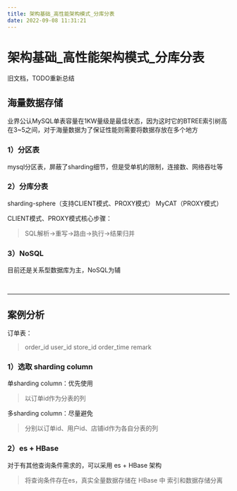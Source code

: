 ```yaml
---
title: 架构基础_高性能架构模式_分库分表
date: 2022-09-08 11:31:21
---
```


# 架构基础_高性能架构模式_分库分表

旧文档，TODO重新总结


## 海量数据存储

业界公认MySQL单表容量在1KW量级是最佳状态，因为这时它的BTREE索引树高在3~5之间，对于海量数据为了保证性能则需要将数据存放在多个地方

### 1）分区表
mysql分区表，屏蔽了sharding细节，但是受单机的限制，连接数、网络吞吐等

### 2）分库分表
sharding-sphere（支持CLIENT模式、PROXY模式）
MyCAT（PROXY模式）

CLIENT模式、PROXY模式核心步骤：
>SQL解析->重写->路由->执行->结果归并

### 3）NoSQL
目前还是关系型数据库为主，NoSQL为辅

<br/>
<hr/>

## 案例分析

订单表：
>order_id
>user_id
>store_id
>order_time
>remark

### 1）选取 sharding column
单sharding column：优先使用
>以订单id作为分表的列

多sharding column：尽量避免
>分别以订单id、用户id、店铺id作为各自分表的列

### 2）es + HBase
对于有其他查询条件需求的，可以采用 es + HBase 架构
>将查询条件存在es，真实全量数据存储在 HBase 中
>索引和数据存储分离
